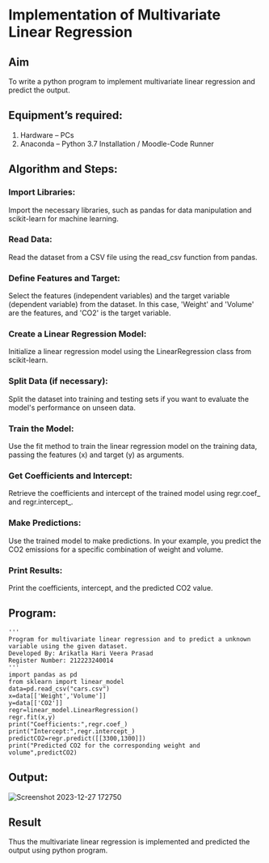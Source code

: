 # Implementation of Multivariate Linear Regression
## Aim
To write a python program to implement multivariate linear regression and predict the output.
## Equipment’s required:
1.	Hardware – PCs
2.	Anaconda – Python 3.7 Installation / Moodle-Code Runner
## Algorithm and Steps:
### Import Libraries:

Import the necessary libraries, such as pandas for data manipulation and scikit-learn for machine learning.
### Read Data:

Read the dataset from a CSV file using the read_csv function from pandas.
### Define Features and Target:

Select the features (independent variables) and the target variable (dependent variable) from the dataset. In this case, 'Weight' and 'Volume' are the features, and 'CO2' is the target variable.
### Create a Linear Regression Model:

Initialize a linear regression model using the LinearRegression class from scikit-learn.
### Split Data (if necessary):

Split the dataset into training and testing sets if you want to evaluate the model's performance on unseen data.
### Train the Model:

Use the fit method to train the linear regression model on the training data, passing the features (x) and target (y) as arguments.
### Get Coefficients and Intercept:

Retrieve the coefficients and intercept of the trained model using regr.coef_ and regr.intercept_.
### Make Predictions:

Use the trained model to make predictions. In your example, you predict the CO2 emissions for a specific combination of weight and volume.
### Print Results:

Print the coefficients, intercept, and the predicted CO2 value.
## Program:
```
'''
Program for multivariate linear regression and to predict a unknown variable using the given dataset.
Developed By: Arikatla Hari Veera Prasad
Register Number: 212223240014
'''
import pandas as pd
from sklearn import linear_model
data=pd.read_csv("cars.csv")
x=data[['Weight','Volume']]
y=data[['CO2']]
regr=linear_model.LinearRegression()
regr.fit(x,y)
print("Coefficients:",regr.coef_)
print("Intercept:",regr.intercept_)
predictCO2=regr.predict([[3300,1300]])
print("Predicted CO2 for the corresponding weight and volume",predictCO2)
```
## Output:
![Screenshot 2023-12-27 172750](https://github.com/Hariveeraprasad-2006/Multivariate-Linear-Regression/assets/145049988/b38a7d1b-94d0-42ab-b741-b366caf1cde5)

## Result
Thus the multivariate linear regression is implemented and predicted the output using python program.
